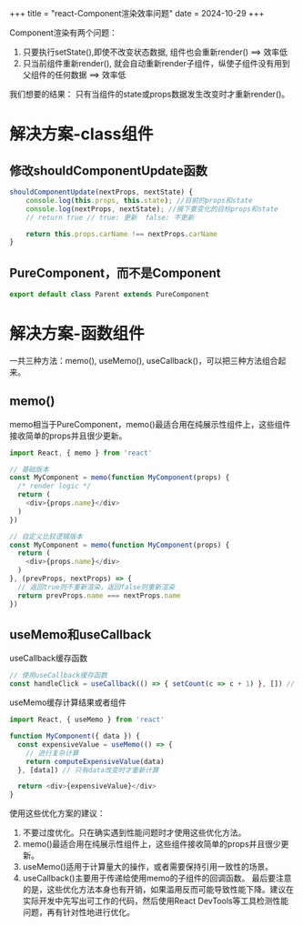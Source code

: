 +++
title = "react-Component渲染效率问题"
date = 2024-10-29
+++

Component渲染有两个问题：
1. 只要执行setState(),即使不改变状态数据, 组件也会重新render() ==> 效率低
2. 只当前组件重新render(), 就会自动重新render子组件，纵使子组件没有用到父组件的任何数据 ==> 效率低

我们想要的结果：
只有当组件的state或props数据发生改变时才重新render()。

# 解决方案-class组件
## 修改shouldComponentUpdate函数

```javascript
shouldComponentUpdate(nextProps, nextState) {
    console.log(this.props, this.state); //目前的props和state
    console.log(nextProps, nextState); //接下要变化的目标props和state
    // return true // true: 更新  false: 不更新

    return this.props.carName !== nextProps.carName
}
```

## PureComponent，而不是Component

```javascript
export default class Parent extends PureComponent
```

# 解决方案-函数组件

一共三种方法：memo(), useMemo(), useCallback()，可以把三种方法组合起来。

## memo()
memo相当于PureComponent，memo()最适合用在纯展示性组件上，这些组件接收简单的props并且很少更新。

```javascript
import React, { memo } from 'react'

// 基础版本
const MyComponent = memo(function MyComponent(props) {
  /* render logic */
  return (
    <div>{props.name}</div>
  )
})

// 自定义比较逻辑版本
const MyComponent = memo(function MyComponent(props) {
  return (
    <div>{props.name}</div>
  )
}, (prevProps, nextProps) => {
  // 返回true则不重新渲染，返回false则重新渲染
  return prevProps.name === nextProps.name
})
```

## useMemo和useCallback

useCallback缓存函数

```javascript
// 使用useCallback缓存函数 
const handleClick = useCallback(() => { setCount(c => c + 1) }, []) // 空依赖数组，函数永远不会重新创建
```

useMemo缓存计算结果或者组件

```javascript
import React, { useMemo } from 'react'

function MyComponent({ data }) {
  const expensiveValue = useMemo(() => {
    // 进行复杂计算
    return computeExpensiveValue(data)
  }, [data]) // 只有data改变时才重新计算

  return <div>{expensiveValue}</div>
}
```

使用这些优化方案的建议：
1. 不要过度优化。只在确实遇到性能问题时才使用这些优化方法。
2. memo()最适合用在纯展示性组件上，这些组件接收简单的props并且很少更新。
3. useMemo()适用于计算量大的操作，或者需要保持引用一致性的场景。
4. useCallback()主要用于传递给使用memo的子组件的回调函数。
最后要注意的是，这些优化方法本身也有开销，如果滥用反而可能导致性能下降。建议在实际开发中先写出可工作的代码，然后使用React DevTools等工具检测性能问题，再有针对性地进行优化。
